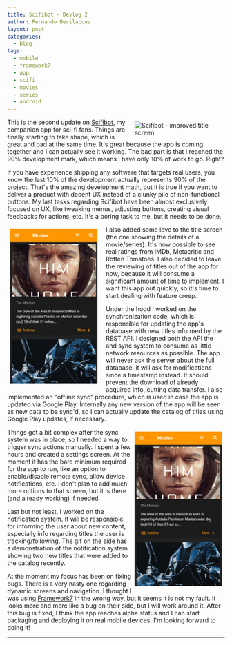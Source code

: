 ```yaml
---
title: Scifibot - Devlog 2
author: Fernando Bevilacqua
layout: post
categories:
  - blog
tags:
  - mobile
  - framework7
  - app
  - scifi
  - movies
  - series
  - android
---
```


<img src="/public/img/posts/scifibot-devlog2-title-info.gif" title="Scifibot - improved title screen" style="float: right; margin: 7px 7px 7px 20px; width: 40%; height: auto;"/>

This is the second update on <a href="{{ site.baseurl }}{% post_url 2016-12-21-scifibot-devlog-1 %}">Scifibot</a>, my companion app for sci-fi fans. Things are finally starting to take shape, which is great and bad at the same time. It's great because the app is coming together and I can actually see it working. The bad part is that I reached the 90% development mark, which means I have only 10% of work to go. Right?

If you have experience shipping any software that targets real users, you know the last 10% of the development actually represents 90% of the project. That's the amazing development math, but it is true if you want to deliver a product with decent UX instead of a clunky pile of non-functional buttons. My last tasks regarding Scifibot have been almost exclusively focused on UX, like tweaking menus, adjusting buttons, creating visual feedbacks for actions, etc. It's a boring task to me, but it needs to be done.

<img src="/public/img/posts/scifibot-devlog2-settings.gif" title="Scifibot - settings screen" style="float: left; margin: 7px 20px 7px 7px; width: 40%; height: auto;"/>

I also added some love to the title screen (the one showing the details of a movie/series). It's now possible to see real ratings from IMDb, Metacritic and Rotten Tomatoes. I also decided to leave the reviewing of titles out of the app for now, because it will consume a significant amount of time to implement. I want this app out quickly, so it's time to start dealing with feature creep.

Under the hood I worked on the synchronization code, which is responsible for updating the app's database with new titles informed by the REST API. I designed both the API the and sync system to consume as little network resources as possible. The app will never ask the server about the full database, it will ask for modifications since a timestamp instead. It should prevent the download of already acquired info, cutting data transfer. I also implemented an "offline sync" procedure, which is used in case the app is updated via Google Play. Internally any new version of the app will be seen as new data to be sync'd, so I can actually update the catalog of titles using Google Play updates, if necessary.

<img src="/public/img/posts/scifibot-devlog2-notifications.gif" title="Scifibot - notifications" style="float: right; margin: 7px 7px 20px 7px; width: 40%; height: auto;"/>

Things got a bit complex after the sync system was in place, so I needed a way to trigger sync actions manually. I spent a few hours and created a settings screen. At the moment it has the bare minimum required for the app to run, like an option to enable/disable remote sync, allow device notifications, etc. I don't plan to add much more options to that screen, but it is there (and already working) if needed.

Last but not least, I worked on the notification system. It will be responsible for informing the user about new content, especially info regarding titles the user is tracking/following. The gif on the side has a demonstration of the notification system showing two new titles that were added to the catalog recently.

At the moment my focus has been on fixing bugs. There is a very nasty one regarding dynamic screens and navigation. I thought I was using [Framework7](https://framework7.io) in the wrong way, but it seems it is not my fault. It looks more and more like a bug on their side, but I will work around it. After this bug is fixed, I think the app reaches alpha status and I can start packaging and deploying it on real mobile devices. I'm looking forward to doing it!

<hr style="clear: both;"/>
